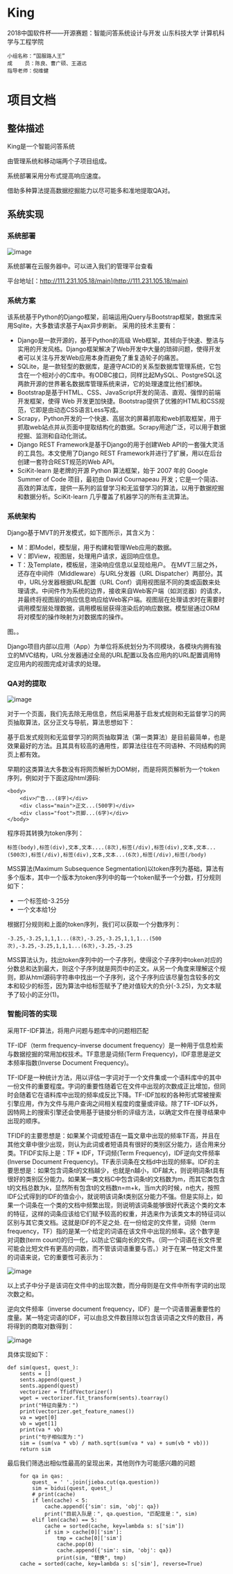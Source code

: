 # King
2018中国软件杯——开源赛题：智能问答系统设计与开发
山东科技大学 计算机科学与工程学院

```
小组名称：“国服路人王”
成    员：陈良、曹广硕、王道远
指导老师：倪维健
```
# 项目文档
## 整体描述
King是一个智能问答系统

由管理系统和移动端两个子项目组成。

系统部署采用分布式提高响应速度。

借助多种算法提高数据挖掘能力以尽可能多和准地提取QA对。
## 系统实现
### 系统部署

![image](https://github.com/dominose/King/blob/master/readme/QQ%E5%9B%BE%E7%89%8720180703212831.png)

系统部署在云服务器中。可以进入我们的管理平台查看

平台地址[：http://111.231.105.18/main](http://111.231.105.18/main)

### 系统方案
该系统基于Python的Django框架，前端运用jQuery与Bootstrap框架，数据库采用Sqlite，大多数请求基于Ajax异步刷新。
采用的技术主要有：
- Django是一款开源的，基于Python的高级 Web框架，其倾向于快速、整洁与实用的开发风格。Django框架解决了Web开发中大量的琐碎问题，使得开发者可以关注与开发Web应用本身而避免了重复造轮子的痛苦。
- SQLite，是一款轻型的数据库，是遵守ACID的关系型数据库管理系统，它包含在一个相对小的C库中。有ODBC接口，同样比起MySQL、PostgreSQL这两款开源的世界著名数据库管理系统来讲，它的处理速度比他们都快。
- Bootstrap是基于HTML、CSS、JavaScript开发的简洁、直观、强悍的前端开发框架，使得 Web 开发更加快捷。Bootstrap提供了优雅的HTML和CSS规范，它即是由动态CSS语言Less写成。
- Scrapy，Python开发的一个快速、高层次的屏幕抓取和web抓取框架，用于抓取web站点并从页面中提取结构化的数据。Scrapy用途广泛，可以用于数据挖掘、监测和自动化测试。
- Django REST Framework是基于Django的用于创建Web API的一套强大灵活的工具包。本文使用了Django REST Framework并进行了扩展，用以在后台创建一套符合REST规范的Web API。
- SciKit-learn 是老牌的开源 Python 算法框架，始于 2007 年的 Google Summer of Code 项目，最初由 David Cournapeau 开发；它是一个简洁、高效的算法库，提供一系列的监督学习和无监督学习的算法，以用于数据挖掘和数据分析。SciKit-learn 几乎覆盖了机器学习的所有主流算法。
### 系统架构
Django基于MVT的开发模式，如下图所示，其含义为：
- M：即Model，模型层，用于构建和管理Web应用的数据。
- V：即View，视图层，处理用户请求，返回响应信息。
- T：及Template，模板层，渲染响应信息以呈现给用户。
在MVT三层之外，还存在中间件（Middleware）与URL分发器（URL Dispatcher）两部分。其中，URL分发器根据URL配置（URL Conf）调用视图层不同的类或函数来处理请求。中间件作为系统的边界，接收来自Web客户端（如浏览器）的请求，并最终将视图层的响应信息响应给Web客户端。视图层在处理请求时在需要时调用模型层处理数据，调用模板层获得渲染后的响应数据。模型层通过ORM将对模型的操作映射为对数据库的操作。

图。。

Django项目内部以应用（App）为单位将系统划分为不同模块，各模块内拥有独立的MVC结构，URL分发器通过全局的URL配置以及各应用内的URL配置调用特定应用内的视图完成对请求的处理。


### QA对的提取

![image](https://github.com/dominose/King/blob/master/readme/%E6%90%9C%E7%8B%97%E6%88%AA%E5%9B%BE20180703210016.png)


对于一个页面，我们先去除无用信息，然后采用基于启发式规则和无监督学习的网页抽取算法，区分正文与导航，算法思想如下：

基于启发式规则和无监督学习的网页抽取算法（第一类算法）是目前最简单，也是效果最好的方法。且其具有较高的通用性，即算法往往在不同语种、不同结构的网页上都有效。

早期的这类算法大多数没有将网页解析为DOM树，而是将网页解析为一个token序列，例如对于下面这段html源码:


```
<body>
    <div>广告...(8字)</div>
    <div class="main">正文...(500字)</div>
    <div class="foot">页脚...(6字)</div>
</body>
```
程序将其转换为token序列：

```
标签(body),标签(div),文本,文本....(8次),标签(/div),标签(div),文本,文本...(500次),标签(/div),标签(div),文本,文本...(6次),标签(/div),标签(/body)
```

MSS算法(Maximum Subsequence Segmentation)以token序列为基础，算法有多个版本，其中一个版本为token序列中的每一个token赋予一个分数，打分规则如下：
- 一个标签给-3.25分
- 一个文本给1分

根据打分规则和上面的token序列，我们可以获取一个分数序列：


```
-3.25,-3.25,1,1,1...(8次),-3.25,-3.25,1,1,1...(500次),-3.25,-3.25,1,1,1...(6次),-3.25,-3.25
```

MSS算法认为，找出token序列中的一个子序列，使得这个子序列中token对应的分数总和达到最大，则这个子序列就是网页中的正文。从另一个角度来理解这个规则，即从html源码字符串中找出一个子序列，这个子序列应该尽量包含较多的文本和较少的标签，因为算法中给标签赋予了绝对值较大的负分(-3.25)，为文本赋予了较小的正分(1)。



### 智能问答的实现

采用TF-IDF算法，将用户问题与题库中的问题相匹配

TF-IDF（term frequency–inverse document frequency）是一种用于信息检索与数据挖掘的常用加权技术。TF意思是词频(Term Frequency)，IDF意思是逆文本频率指数(Inverse Document Frequency)。

TF-IDF是一种统计方法，用以评估一字词对于一个文件集或一个语料库中的其中一份文件的重要程度。字词的重要性随着它在文件中出现的次数成正比增加，但同时会随着它在语料库中出现的频率成反比下降。TF-IDF加权的各种形式常被搜索引擎应用，作为文件与用户查询之间相关程度的度量或评级。除了TF-IDF以外，因特网上的搜索引擎还会使用基于链接分析的评级方法，以确定文件在搜寻结果中出现的顺序。

TFIDF的主要思想是：如果某个词或短语在一篇文章中出现的频率TF高，并且在其他文章中很少出现，则认为此词或者短语具有很好的类别区分能力，适合用来分类。TFIDF实际上是：TF * IDF，TF词频(Term Frequency)，IDF逆向文件频率(Inverse Document Frequency)。TF表示词条在文档d中出现的频率。IDF的主要思想是：如果包含词条t的文档越少，也就是n越小，IDF越大，则说明词条t具有很好的类别区分能力。如果某一类文档C中包含词条t的文档数为m，而其它类包含t的文档总数为k，显然所有包含t的文档数n=m+k，当m大的时候，n也大，按照IDF公式得到的IDF的值会小，就说明该词条t类别区分能力不强。但是实际上，如果一个词条在一个类的文档中频繁出现，则说明该词条能够很好代表这个类的文本的特征，这样的词条应该给它们赋予较高的权重，并选来作为该类文本的特征词以区别与其它类文档。这就是IDF的不足之处. 在一份给定的文件里，词频（term frequency，TF）指的是某一个给定的词语在该文件中出现的频率。这个数字是对词数(term count)的归一化，以防止它偏向长的文件。（同一个词语在长文件里可能会比短文件有更高的词数，而不管该词语重要与否。）对于在某一特定文件里的词语来说，它的重要性可表示为：

![image](https://github.com/dominose/King/blob/master/readme/5ab5c9ea15ce36d3448570f638f33a87e850b177.jpg)

以上式子中分子是该词在文件中的出现次数，而分母则是在文件中所有字词的出现次数之和。

逆向文件频率（inverse document frequency，IDF）是一个词语普遍重要性的度量。某一特定词语的IDF，可以由总文件数目除以包含该词语之文件的数目，再将得到的商取对数得到：

![image](https://github.com/dominose/King/blob/master/readme/a8014c086e061d9552eec4fe79f40ad163d9ca48%20(1).jpg)

具体实现如下：

```
def sim(quest, quest_):
    sents = []
    sents.append(quest_)
    sents.append(quest)
    vectorizer = TfidfVectorizer()
    wget = vectorizer.fit_transform(sents).toarray()
    print("特征向量为：")
    print(vectorizer.get_feature_names())
    va = wget[0]
    vb = wget[1]
    print(va * vb)
    print("句子相似度为：")
    sim = (sum(va * vb) / math.sqrt(sum(va * va) + sum(vb * vb)))
    return sim
```



最后我们筛选出相似性最高的呈现出来，其他则作为可能感兴趣的问题


```
    for qa in qas:
        quest_ = ' '.join(jieba.cut(qa.question))
        sim = bidui(quest, quest_)
        # print(cache)
        if len(cache) < 5:
            cache.append({'sim': sim, 'obj': qa})
            print("目前入队是：", qa.question, "匹配度是：", sim)
        elif len(cache) == 5:
            cache = sorted(cache, key=lambda s: s['sim'])
            if sim > cache[0]['sim']:
                tmp = cache[0]['sim']
                cache.pop(0)
                cache.append({'sim': sim, 'obj': qa})
                print(sim, "替换", tmp)
    cache = sorted(cache, key=lambda s: s['sim'], reverse=True)
```



